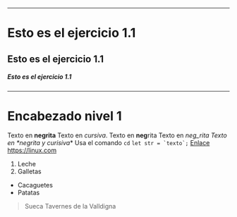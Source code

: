 ***
# Esto es el ejercicio 1.1
## Esto es el ejercicio 1.1
##### Esto es el ejercicio 1.1
***
Encabezado nivel 1
==================
Texto en **negrita**
Texto en _cursiva_.
Texto en **neg**rita
Texto en _neg_rita
Texto en *_negrita y curisiva__*
Usa el comando `cd`
``let str = `texto`;``
[Enlace](https://linux.com)
<https://linux.com>
1. Leche
2. Galletas
- Cacaguetes
- Patatas
> Sueca
> Tavernes de la Valldigna






